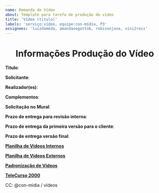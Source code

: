 ```yaml
---
name: Demanda de Vídeo
about: Template para tarefa de produção de vídeo
title: 'Vídeo (titulo)'
labels: 'serviço:vídeo, equipe:con-mídia, P3'
assignees: 'luizdameda, amandasegattob, robisonjose, vini2reis'
---
```


<h1 align="center" >Informações Produção do Vídeo</h1>

**Titulo**:

**Solicitante**:

**Realizador(es)**:

**Complementos**:

**Solicitação no Mural**:

**Prazo de entrega para revisão interna**:

**Prazo de entrega da primeira versão para o cliente**:

**Prazo de entrega versão final**:


**[Planilha de Vídeos Internos](https://docs.google.com/spreadsheets/d/1b7sNcCTQxXXZr4FtC6GtYyAxpd3cPin3ZjUeckLphOI/edit?usp=sharing)**

**[Planilha de Vídeos Externos](https://docs.google.com/spreadsheets/d/17fyR7tVs16PX9SGJ8ghkU4jM8W9UoSqlCE3hm2FrOzk/edit?usp=sharing)**

**[Padronização de Vídeos](https://drive.google.com/drive/folders/1ttrKgWsKRtd5yAaKdYSaVkoj7qTJYYuO)**

**[TeleCurso 2000](https://drive.google.com/drive/folders/1r_Gea2VxB3J-4VfIXr9jqXa2NgStNvCs?usp=sharing)**

CC: @con-midia / vídeos
